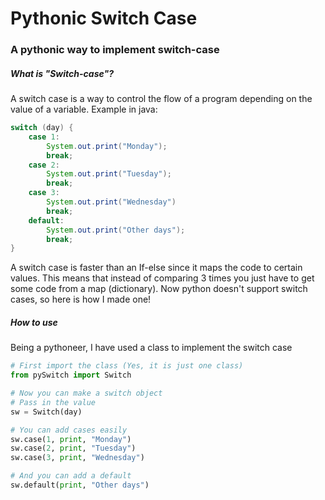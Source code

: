 # Pythonic Switch Case
### A pythonic way to implement switch-case
##### What is "Switch-case"?
A switch case is a way to control the flow of a program depending on the value of a variable. Example in java:

```java
switch (day) {
    case 1:
        System.out.print("Monday");
        break;
    case 2:
        System.out.print("Tuesday");
        break;
    case 3:
        System.out.print("Wednesday")
        break;
    default:
        System.out.print("Other days");
        break;
}
```
A switch case is faster than an If-else since it maps the code to certain values. This means that instead of comparing 3 times you just have to get some code from a map (dictionary). Now python doesn't support switch cases, so here is how I made one!

##### How to use
Being a pythoneer, I have used a class to implement the switch case

```python
# First import the class (Yes, it is just one class)
from pySwitch import Switch

# Now you can make a switch object
# Pass in the value
sw = Switch(day)

# You can add cases easily
sw.case(1, print, "Monday")
sw.case(2, print, "Tuesday")
sw.case(3, print, "Wednesday")

# And you can add a default
sw.default(print, "Other days")
```

